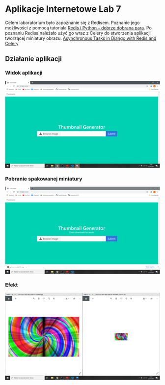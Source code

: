 # Aplikacje Internetowe Lab 7

Celem laboratorium było zapoznanie się z Redisem. Poznanie jego możliwości z pomocą tutoriala [Redis i Python – dobrze dobrana para](https://mmazurek.dev/tag/redis-i-python/?order=asc). Po poznaniu Redisa należało użyć go wraz z Celery do stworzenia aplikacji tworzącej miniatury obrazu. [Asynchronous Tasks in Django with Redis and Celery](https://stackabuse.com/asynchronous-tasks-in-django-with-redis-and-celery/).

## Działanie aplikacji

### Widok aplikacji
![.](screenshots/aplikacja.png)

### Pobranie spakowanej miniatury
![.](screenshots/dzialanieAplikacji.png)

### Efekt
![.](screenshots/efekt.png)
